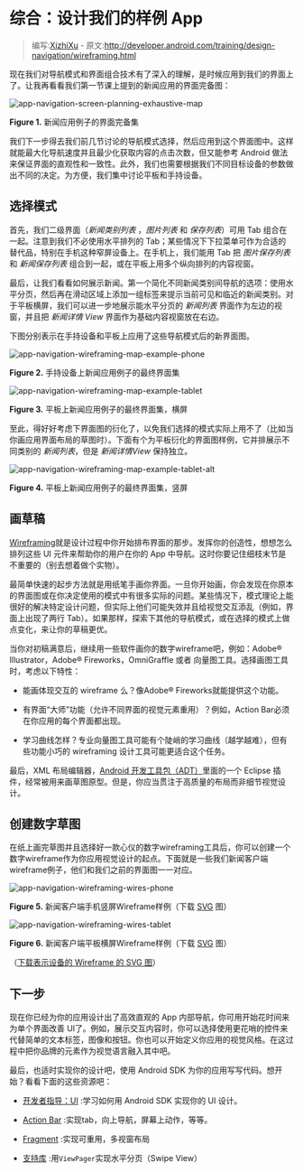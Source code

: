# 综合：设计我们的样例 App

> 编写:[XizhiXu](https://github.com/XizhiXu) - 原文:<http://developer.android.com/training/design-navigation/wireframing.html>

现在我们对导航模式和界面组合技术有了深入的理解，是时候应用到我们的界面上了。让我再看看我们第一节课上提到的新闻应用的界面完备图：

![app-navigation-screen-planning-exhaustive-map](app-navigation-screen-planning-exhaustive-map.png)

**Figure 1.** 新闻应用例子的界面完备集

我们下一步得去我们前几节讨论的导航模式选择，然后应用到这个界面图中。这样就能最大化导航速度并且最少化获取内容的点击次数，但又能参考 Android 做法来保证界面的直观性和一致性。此外，我们也需要根据我们不同目标设备的参数做出不同的决定。为方便，我们集中讨论平板和手持设备。

## 选择模式

首先，我们二级界面（*新闻类别列表* ，*图片列表* 和 *保存列表*）可用 Tab 组合在一起。注意到我们不必使用水平排列的 Tab；某些情况下下拉菜单可作为合适的替代品，特别在手机这种窄屏设备上。在手机上，我们能用 Tab 把 *图片保存列表* 和 *新闻保存列表* 组合到一起，或在平板上用多个纵向排列的内容视窗。

最后，让我们看看如何展示新闻。第一个简化不同新闻类别间导航的选项：使用水平分页，然后再在滑动区域上添加一组标签来提示当前可见和临近的新闻类别。对于平板横屏，我们可以进一步地展示能水平分页的 *新闻列表* 界面作为左边的视窗，并且把 *新闻详情 View* 界面作为基础内容视窗放在右边。

下图分别表示在手持设备和平板上应用了这些导航模式后的新界面图。

![app-navigation-wireframing-map-example-phone](app-navigation-wireframing-map-example-phone.png)

**Figure 2.** 手持设备上新闻应用例子的最终界面集

![app-navigation-wireframing-map-example-tablet](app-navigation-wireframing-map-example-tablet.png)

**Figure 3.** 平板上新闻应用例子的最终界面集，横屏

至此，得好好考虑下界面图的衍化了，以免我们选择的模式实际上用不了（比如当你画应用界面布局的草图时）。下面有个为平板衍化的界面图样例，它并排展示不同类别的 *新闻列表*，但是 *新闻详情View* 保持独立。

![app-navigation-wireframing-map-example-tablet-alt](app-navigation-wireframing-map-example-tablet-alt.png)

**Figure 4.** 平板上新闻应用例子的最终界面集，竖屏

## 画草稿

[Wireframing](http://en.wikipedia.org/wiki/Website_wireframe)就是设计过程中你开始排布界面的那步。发挥你的创造性，想想怎么排列这些 UI 元件来帮助你的用户在你的 App 中导航。这时你要记住细枝末节是不重要的（别去想着做个实物）。

最简单快速的起步方法就是用纸笔手画你界面。一旦你开始画，你会发现在你原本的界面图或在你决定使用的模式中有很多实际的问题。某些情况下，模式理论上能很好的解决特定设计问题，但实际上他们可能失效并且给视觉交互添乱（例如，界面上出现了两行 Tab）。如果那样，探索下其他的导航模式，或在选择的模式上做点变化，来让你的草稿更优。

当你对初稿满意后，继续用一些软件画你的数字wireframe吧，例如：Adobe® Illustrator，Adobe® Fireworks，OmniGraffle 或者 向量图工具。选择画图工具时，考虑以下特性：

* 能画体现交互的 wireframe 么？像Adobe® Fireworks就能提供这个功能。

* 有界面“大师”功能（允许不同界面的视觉元素重用）？例如，Action Bar必须在你应用的每个界面都出现。

* 学习曲线怎样？专业向量图工具可能有个陡峭的学习曲线（越学越难），但有些功能小巧的 wireframing 设计工具可能更适合这个任务。

最后，XML 布局编辑器，[Android 开发工具包（ADT）](http://developer.android.com/tools/help/adt.html)里面的一个 Eclipse 插件，经常被用来画草图原型。但是，你应当贯注于高质量的布局而非细节视觉设计。

## 创建数字草图

在纸上画完草图并且选择好一款心仪的数字wireframing工具后，你可以创建一个数字wireframe作为你应用视觉设计的起点。下面就是一些我们新闻客户端wireframe例子，他们和我们之前的界面图一一对应。

![app-navigation-wireframing-wires-phone](app-navigation-wireframing-wires-phone.png)

**Figure 5.** 新闻客户端手机竖屏Wireframe样例（下载 [SVG](http://developer.android.com/training/design-navigation/example-wireframe-phone.svg) 图）

![app-navigation-wireframing-wires-tablet](app-navigation-wireframing-wires-tablet.png)

**Figure 6.** 新闻客户端平板横屏Wireframe样例（下载 [SVG](http://developer.android.com/training/design-navigation/example-wireframe-tablet.svg) 图）

（[下载表示设备的 Wireframe 的 SVG 图](http://developer.android.com/training/design-navigation/example-wireframe-device-template.svg)）

## 下一步

现在你已经为你的应用设计出了高效直观的 App 内部导航，你可用开始花时间来为单个界面改善 UI了。例如，展示交互内容时，你可以选择使用更花哨的控件来代替简单的文本标签，图像和按钮。你也可以开始定义你应用的视觉风格。在这过程中把你品牌的元素作为视觉语言融入其中吧。

最后，也适时实现你的设计吧，使用 Android SDK 为你的应用写写代码。想开始？看看下面的这些资源吧：

* [开发者指导：UI](http://developer.android.com/guide/topics/ui/index.html) :学习如何用 Android SDK 实现你的 UI 设计。

* [Action Bar](http://developer.android.com/guide/topics/ui/actionbar.html) :实现tab，向上导航，屏幕上动作，等等。

* [Fragment](http://developer.android.com/guide/components/fragments.html) :实现可重用，多视窗布局

* [支持库](http://developer.android.com/tools/support-library/index.html) :用`ViewPager`实现水平分页（Swipe View）
